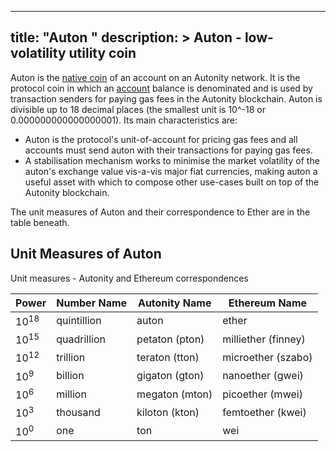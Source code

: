 
---
title: "Auton "
description: >
  Auton - low-volatility utility coin
---

Auton is the [native coin](/glossary/#native-coin) of an account on an Autonity network. It is the protocol coin in which an [account](/glossary/#account) balance is denominated and is used by transaction senders for paying gas fees in the Autonity blockchain. Auton is divisible up to 18 decimal places (the smallest unit is 10^-18 or 0.000000000000000001). Its main characteristics are:

- Auton is the protocol's unit-of-account for pricing gas fees and all accounts must send auton with their transactions for paying gas fees.
- A stabilisation mechanism works to minimise the market volatility of the auton's exchange value vis-a-vis major fiat currencies, making auton a useful asset with which to compose other use-cases built on top of the Autonity blockchain.

The unit measures of Auton and their correspondence to Ether are in the table beneath.

## Unit Measures of Auton

Unit measures - Autonity and Ethereum correspondences

| Power | Number Name | Autonity Name | Ethereum Name|
|--|--|--|--|
| 10<sup>18</sup> | quintillion | auton | ether |
| 10<sup>15</sup> | quadrillion | petaton (pton) | milliether (finney) |
| 10<sup>12</sup> | trillion | teraton (tton) | microether (szabo) |
| 10<sup>9</sup> | billion | gigaton (gton) | nanoether (gwei) |
| 10<sup>6</sup> | million | megaton (mton) | picoether (mwei) |
| 10<sup>3</sup> | thousand | kiloton (kton) | femtoether (kwei) |
| 10<sup>0</sup> | one | ton | wei |
